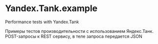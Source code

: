 # Yandex.Tank.example
Performance tests with Yandex.Tank

Примеры тестов производительности с использованием Яндекс.Танк. POST-запросы к REST сервису, в теле запроса передается JSON
